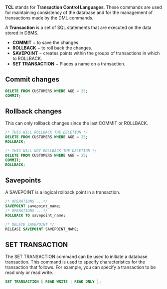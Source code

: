 **TCL** stands for **Transaction Control Languages**. These commands are used for maintaining consistency of the database and for the management of transactions made by the DML commands. 

A **Transaction** is a set of SQL statements that are executed on the data stored in DBMS.

- **COMMIT** − to save the changes.
- **ROLLBACK** − to roll back the changes.
- **SAVEPOINT** − creates points within the groups of transactions in which to ROLLBACK.
- **SET TRANSACTION** − Places a name on a transaction.

## Commit changes
``` SQL
DELETE FROM CUSTOMERS WHERE AGE = 25; 
COMMIT;
```

## Rollback changes
This can only rollback changes since the last COMMIT or ROLLBACK.

``` SQL
/* THIS WILL ROLLBACK THE DELETION */
DELETE FROM CUSTOMERS WHERE AGE = 25; 
ROLLBACK;

/* THIS WILL NOT ROLLBACK THE DELETION */
DELETE FROM CUSTOMERS WHERE AGE = 25; 
COMMIT;
ROLLBACK;
```

## Savepoints
A SAVEPOINT is a logical rollback point in a transaction.

``` SQL
/* OPERATIONS ...*/
SAVEPOINT savepoint_name;
/* OPERATIONS ...*/
ROLLBACK TO savepoint_name;

/* DELETE SAVEPOINT */
RELEASE SAVEPOINT SAVEPOINT_NAME;
```

## SET TRANSACTION
The SET TRANSACTION command can be used to initiate a database transaction. This command is used to specify characteristics for the transaction that follows. For example, you can specify a transaction to be read only or read write.

``` SQL
SET TRANSACTION [ READ WRITE | READ ONLY ];
```